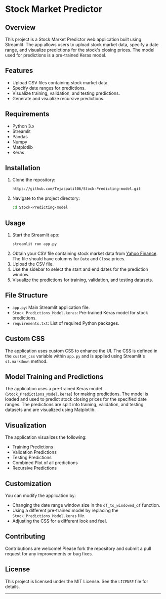 # Stock Market Predictor

## Overview

This project is a Stock Market Predictor web application built using Streamlit. The app allows users to upload stock market data, specify a date range, and visualize predictions for the stock's closing prices. The model used for predictions is a pre-trained Keras model.

## Features

- Upload CSV files containing stock market data.
- Specify date ranges for predictions.
- Visualize training, validation, and testing predictions.
- Generate and visualize recursive predictions.

## Requirements

- Python 3.x
- Streamlit
- Pandas
- Numpy
- Matplotlib
- Keras

## Installation

1. Clone the repository:
    ```bash
    https://github.com/Tejaspatil06/Stock-Predicting-model.git
    ```
2. Navigate to the project directory:
    ```bash
    cd Stock-Predicting-model
    ```

## Usage

1. Start the Streamlit app:
    ```bash
    streamlit run app.py
    ```
2. Obtain your CSV file containing stock market data from [Yahoo Finance](https://finance.yahoo.com). The file should have columns for `Date` and `Close` prices.
3. Upload the CSV file.
4. Use the sidebar to select the start and end dates for the prediction window.
5. Visualize the predictions for training, validation, and testing datasets.

## File Structure

- `app.py`: Main Streamlit application file.
- `Stock_Predictions_Model.keras`: Pre-trained Keras model for stock predictions.
- `requirements.txt`: List of required Python packages.

## Custom CSS

The application uses custom CSS to enhance the UI. The CSS is defined in the `custom_css` variable within `app.py` and is applied using Streamlit's `st.markdown` method.


## Model Training and Predictions

The application uses a pre-trained Keras model (`Stock_Predictions_Model.keras`) for making predictions. The model is loaded and used to predict stock closing prices for the specified date ranges. The predictions are split into training, validation, and testing datasets and are visualized using Matplotlib.

## Visualization

The application visualizes the following:
- Training Predictions
- Validation Predictions
- Testing Predictions
- Combined Plot of all predictions
- Recursive Predictions

## Customization

You can modify the application by:
- Changing the date range window size in the `df_to_windowed_df` function.
- Using a different pre-trained model by replacing the `Stock_Predictions_Model.keras` file.
- Adjusting the CSS for a different look and feel.

## Contributing

Contributions are welcome! Please fork the repository and submit a pull request for any improvements or bug fixes.

## License

This project is licensed under the MIT License. See the `LICENSE` file for details.

---
